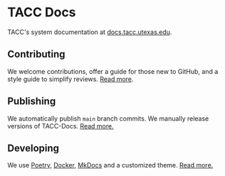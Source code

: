 # TACC Docs

TACC's system documentation at [docs.tacc.utexas.edu](https://docs.tacc.utexas.edu).

## Contributing

We welcome contributions, offer a guide for those new to GitHub, and a style guide to simplify reviews. [Read more](./CONTRIBUTING.md).

## Publishing

We automatically publish `main` branch commits. We manually release versions of TACC-Docs. [Read more.](./PUBLISHING.md)

## Developing

We use [Poetry](https://python-poetry.org/), [Docker](https://www.docker.com/), [MkDocs](https://mkdocs.readthedocs.io/) and a customized theme. [Read more.](./DEVELOPING.md)
